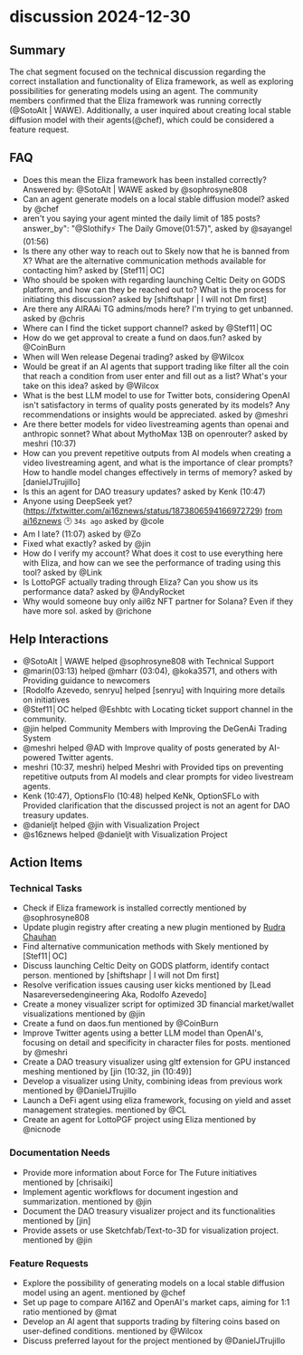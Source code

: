 # discussion 2024-12-30

## Summary
The chat segment focused on the technical discussion regarding the correct installation and functionality of Eliza framework, as well as exploring possibilities for generating models using an agent. The community members confirmed that the Eliza framework was running correctly (@SotoAlt | WAWE). Additionally, a user inquired about creating local stable diffusion model with their agents(@chef), which could be considered a feature request.

## FAQ
- Does this mean the Eliza framework has been installed correctly?
Answered by: @SotoAlt | WAWE asked by @sophrosyne808
- Can an agent generate models on a local stable diffusion model? asked by @chef
- aren't you saying your agent minted the daily limit of 185 posts?
answer_by": "@Slothify⚡ The Daily Gmove(01:57)",  asked by @sayangel (01:56)
- Is there any other way to reach out to Skely now that he is banned from X? What are the alternative communication methods available for contacting him? asked by [Stef11│OC]
- Who should be spoken with regarding launching Celtic Deity on GODS platform, and how can they be reached out to? What is the process for initiating this discussion? asked by [shiftshapr | I will not Dm first]
- Are there any AIRAAi TG admins/mods here? I'm trying to get unbanned. asked by @chris
- Where can I find the ticket support channel? asked by @Stef11│OC
- How do we get approval to create a fund on daos.fun? asked by @CoinBurn
- When will Wen release Degenai trading? asked by @Wilcox
- Would be great if an AI agents that support trading like filter all the coin that reach a condition from user enter and fill out as a list? What's your take on this idea? asked by @Wilcox
- What is the best LLM model to use for Twitter bots, considering OpenAI isn't satisfactory in terms of quality posts generated by its models? Any recommendations or insights would be appreciated. asked by @meshri
- Are there better models for video livestreaming agents than openai and anthropic sonnet? What about MythoMax 13B on openrouter? asked by meshri (10:37)
- How can you prevent repetitive outputs from AI models when creating a video livestreaming agent, and what is the importance of clear prompts? How to handle model changes effectively in terms of memory? asked by [danielJTrujillo]
- Is this an agent for DAO treasury updates? asked by Kenk (10:47)
- Anyone using DeepSeek yet? (https://fxtwitter.com/ai16znews/status/1873806594166972729) [from ai16znews](<https://x.com/ai16znews/status/1873806594166972729>) 🕑 `34s ago` asked by @cole
- Am I late? (11:07) asked by @Zo
- Fixed what exactly? asked by @jin
- How do I verify my account? What does it cost to use everything here with Eliza, and how can we see the performance of trading using this tool? asked by @Link
- Is LottoPGF actually trading through Eliza? Can you show us its performance data? asked by @AndyRocket
- Why would someone buy only ail6z NFT partner for Solana? Even if they have more sol. asked by @richone

## Help Interactions
- @SotoAlt | WAWE helped @sophrosyne808 with Technical Support
- @marin(03:13) helped @mharr (03:04), @koka3571, and others with Providing guidance to newcomers
- [Rodolfo Azevedo, senryu] helped [senryu] with Inquiring more details on initiatives
- @Stef11│OC helped @Eshbtc with Locating ticket support channel in the community.
- @jin helped Community Members with Improving the DeGenAi Trading System
- @meshri helped @AD with Improve quality of posts generated by AI-powered Twitter agents.
- meshri (10:37, meshri) helped Meshri with Provided tips on preventing repetitive outputs from AI models and clear prompts for video livestream agents.
- Kenk (10:47), OptionsFlo (10:48) helped KeNk, OptionSFLo with Provided clarification that the discussed project is not an agent for DAO treasury updates.
- @danieljt helped @jin with Visualization Project
- @s16znews helped @danieljt with Visualization Project

## Action Items

### Technical Tasks
- Check if Eliza framework is installed correctly mentioned by @sophrosyne808
- Update plugin registry after creating a new plugin mentioned by [Rudra Chauhan](02:50)
- Find alternative communication methods with Skely mentioned by [Stef11│OC]
- Discuss launching Celtic Deity on GODS platform, identify contact person. mentioned by [shiftshapr | I will not Dm first]
- Resolve verification issues causing user kicks mentioned by [Lead Nasareversedengineering Aka, Rodolfo Azevedo]
- Create a money visualizer script for optimized 3D financial market/wallet visualizations mentioned by @jin
- Create a fund on daos.fun mentioned by @CoinBurn
- Improve Twitter agents using a better LLM model than OpenAI's, focusing on detail and specificity in character files for posts. mentioned by @meshri
- Create a DAO treasury visualizer using gltf extension for GPU instanced meshing mentioned by [jin (10:32, jin (10:49)]
- Develop a visualizer using Unity, combining ideas from previous work mentioned by @DanielJTrujillo
- Launch a DeFi agent using eliza framework, focusing on yield and asset management strategies. mentioned by @CL
- Create an agent for LottoPGF project using Eliza mentioned by @nicnode

### Documentation Needs
- Provide more information about Force for The Future initiatives mentioned by [chrisaiki]
- Implement agentic workflows for document ingestion and summarization. mentioned by @jin
- Document the DAO treasury visualizer project and its functionalities mentioned by [jin]
- Provide assets or use Sketchfab/Text-to-3D for visualization project. mentioned by @jin

### Feature Requests
- Explore the possibility of generating models on a local stable diffusion model using an agent. mentioned by @chef
- Set up page to compare AI16Z and OpenAI's market caps, aiming for 1:1 ratio mentioned by @mat
- Develop an AI agent that supports trading by filtering coins based on user-defined conditions. mentioned by @Wilcox
- Discuss preferred layout for the project mentioned by @DanielJTrujillo